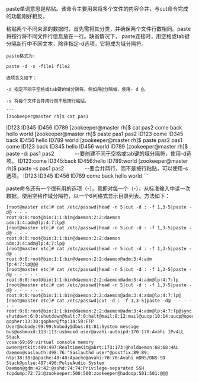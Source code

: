 paste单词意思是粘贴。该命令主要用来将多个文件的内容合并，与cut命令完成的功能刚好相反。

粘贴两个不同来源的数据时，首先需将其分类，并确保两个文件行数相同。paste将按行将不同文件行信息放在一行。缺省情况下， paste连接时，用空格或tab键分隔新行中不同文本，除非指定-d选项，它将成为域分隔符。

    paste格式为:

    paste -d -s -file1 file2

    选项含义如下：

    -d 指定不同于空格或tab键的域分隔符。例如用@分隔域，使用- d @。

    -s 将每个文件合并成行而不是按行粘贴。
    
    ```
    [zookeeper@master rh]$ cat pas1
ID123
ID345
ID456
ID789
[zookeeper@master rh]$ cat pas2
come
back
hello
world
[zookeeper@master rh]$ paste pas1 pas2
ID123    come
ID345    back
ID456    hello
ID789    world
[zookeeper@master rh]$ paste pas2 pas1
come    ID123
back    ID345
hello    ID456
world    ID789
[zookeeper@master rh]$ paste -d: pas1 pas2　　　　--要创建不同于空格或tab键的域分隔符，使用-d选项。
ID123:come
ID345:back
ID456:hello
ID789:world
[zookeeper@master rh]$ paste -s pas1 pas2　　　　--要合并两行，而不是按行粘贴，可以使用-s选项。
ID123    ID345    ID456    ID789
come    back    hello    world
    ```
    
paste命令还有一个很有用的选项（-）。意即对每一个（-），从标准输入中读一次数据。使用空格作域分隔符，以一个6列格式显示目录列表。方法如下：

```
[root@master etc]# cat /etc/passwd|head -n 5|cut -d : -f 1,3-5|paste -d@ - - -
root:0:0:root@bin:1:1:bin@daemon:2:2:daemon
adm:3:4:adm@lp:4:7:lp@
[root@master etc]# cat /etc/passwd|head -n 5|cut -d : -f 1,3-5|paste -d@ - - - 
root:0:0:root@bin:1:1:bin@daemon:2:2:daemon
adm:3:4:adm@lp:4:7:lp@
[root@master etc]# cat /etc/passwd|head -n 5|cut -d : -f 1,3-5|paste -d@ - - - -
root:0:0:root@bin:1:1:bin@daemon:2:2:daemon@adm:3:4:adm
lp:4:7:lp@@@
[root@master etc]# cat /etc/passwd|head -n 5|cut -d : -f 1,3-5|paste -d@ - - - - -
root:0:0:root@bin:1:1:bin@daemon:2:2:daemon@adm:3:4:adm@lp:4:7:lp
[root@master etc]# cat /etc/passwd|head -n 5|cut -d : -f 1,3-5|paste -d@ - - - - - -
root:0:0:root@bin:1:1:bin@daemon:2:2:daemon@adm:3:4:adm@lp:4:7:lp@
[root@master etc]# cat /etc/passwd|cut -d : -f 1,3-5|paste -d@ - - - - - -
root:0:0:root@bin:1:1:bin@daemon:2:2:daemon@adm:3:4:adm@lp:4:7:lp@sync:5:0:sync
shutdown:6:0:shutdown@halt:7:0:halt@mail:8:12:mail@uucp:10:14:uucp@operator:11:0:operator@games:12:100:games
gopher:13:30:gopher@ftp:14:50:FTP User@nobody:99:99:Nobody@dbus:81:81:System message bus@usbmuxd:113:113:usbmuxd user@avahi-autoipd:170:170:Avahi IPv4LL Stack
vcsa:69:69:virtual console memory owner@rtkit:499:497:RealtimeKit@abrt:173:173:@haldaemon:68:68:HAL daemon@saslauth:498:76:"Saslauthd user"@postfix:89:89:
ntp:38:38:@apache:48:48:Apache@avahi:70:70:Avahi mDNS/DNS-SD Stack@pulse:497:496:PulseAudio System Daemon@gdm:42:42:@sshd:74:74:Privilege-separated SSH
tcpdump:72:72:@zookeeper:500:500:zookeeper@hadoop:501:501:@@@
```

